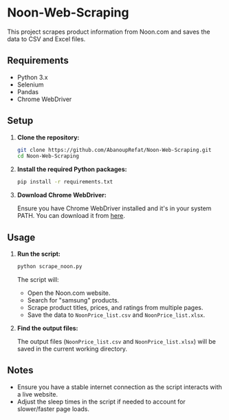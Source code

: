 # Noon-Web-Scraping


This project scrapes product information from Noon.com and saves the data to CSV and Excel files.

## Requirements

- Python 3.x
- Selenium
- Pandas
- Chrome WebDriver

## Setup

1. **Clone the repository:**

    ```sh
    git clone https://github.com/AbanoupRefat/Noon-Web-Scraping.git
    cd Noon-Web-Scraping
    ```

2. **Install the required Python packages:**

    ```sh
    pip install -r requirements.txt
    ```

3. **Download Chrome WebDriver:**

    Ensure you have Chrome WebDriver installed and it's in your system PATH. You can download it from [here](https://sites.google.com/a/chromium.org/chromedriver/downloads).

## Usage

1. **Run the script:**

    ```sh
    python scrape_noon.py
    ```

    The script will:
    - Open the Noon.com website.
    - Search for "samsung" products.
    - Scrape product titles, prices, and ratings from multiple pages.
    - Save the data to `NoonPrice_list.csv` and `NoonPrice_list.xlsx`.

2. **Find the output files:**

    The output files (`NoonPrice_list.csv` and `NoonPrice_list.xlsx`) will be saved in the current working directory.

## Notes

- Ensure you have a stable internet connection as the script interacts with a live website.
- Adjust the sleep times in the script if needed to account for slower/faster page loads.
